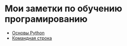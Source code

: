 # Мои заметки по обучению програмированию

- [Основы Python](./Python-Basics.md)
- [Командная строка](./Командная-строка.md)
